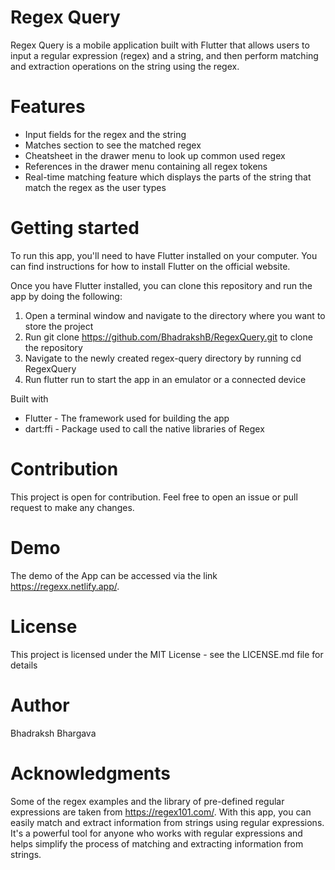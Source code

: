 # Regex Query
Regex Query is a mobile application built with Flutter that allows users to input a regular expression (regex) and a string, and then perform matching and extraction operations on the string using the regex.

# Features
 - Input fields for the regex and the string
 - Matches section to see the matched regex
 - Cheatsheet in the drawer menu to look up common used regex
 - References in the drawer menu containing all regex tokens
 - Real-time matching feature which displays the parts of the string that match the regex as the user types
# Getting started
To run this app, you'll need to have Flutter installed on your computer. You can find instructions for how to install Flutter on the official website.

Once you have Flutter installed, you can clone this repository and run the app by doing the following:

1) Open a terminal window and navigate to the directory where you want to store the project
2) Run git clone https://github.com/BhadrakshB/RegexQuery.git to clone the repository
3) Navigate to the newly created regex-query directory by running cd RegexQuery
4) Run flutter run to start the app in an emulator or a connected device

Built with
 - Flutter - The framework used for building the app
 - dart:ffi - Package used to call the native libraries of Regex
# Contribution
This project is open for contribution. Feel free to open an issue or pull request to make any changes.

# Demo
The demo of the App can be accessed via the link https://regexx.netlify.app/.

# License
This project is licensed under the MIT License - see the LICENSE.md file for details

# Author
Bhadraksh Bhargava

# Acknowledgments
Some of the regex examples and the library of pre-defined regular expressions are taken from https://regex101.com/.
With this app, you can easily match and extract information from strings using regular expressions. It's a powerful tool for anyone who works with regular expressions and helps simplify the process of matching and extracting information from strings.
